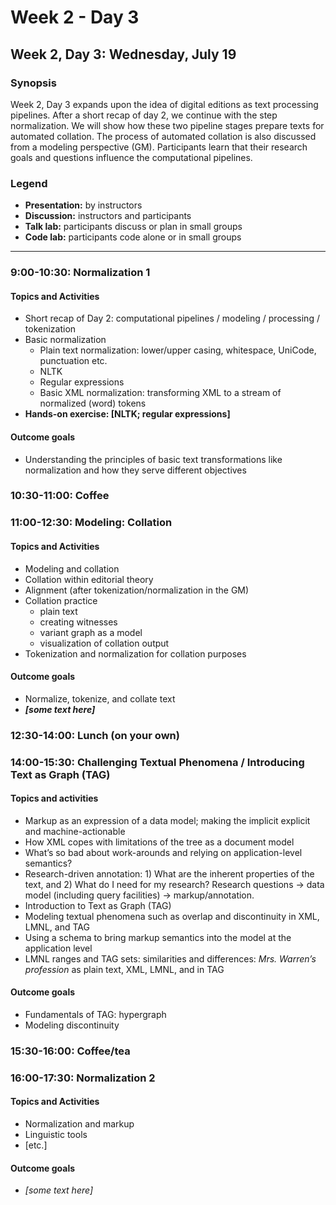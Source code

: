 # Week 2 - Day 3

## Week 2, Day 3: Wednesday, July 19

### Synopsis

Week 2, Day 3 expands upon the idea of digital editions as text processing pipelines. After a short recap of day 2, we continue with the step normalization. We will show how these two pipeline stages prepare texts for automated collation. The process of automated collation is also discussed from a modeling perspective (GM). Participants learn that their research goals and questions influence the computational pipelines.

### Legend

* **Presentation:** by instructors
* **Discussion:** instructors and participants
* **Talk lab:** participants discuss or plan in small groups
* **Code lab:** participants code alone or in small groups

-------

### 9:00-10:30: Normalization 1

#### Topics and Activities
* Short recap of Day 2: computational pipelines / modeling / processing / tokenization
* Basic normalization
	* Plain text normalization: lower/upper casing, whitespace, UniCode, punctuation etc.
	* NLTK
	* Regular expressions
	* Basic XML normalization: transforming XML to a stream of normalized (word) tokens
* **Hands-on exercise: [NLTK; regular expressions]**

#### Outcome goals
* Understanding the principles of basic text transformations like normalization and how they serve different objectives

### 10:30-11:00: Coffee 

### 11:00-12:30: Modeling: Collation

#### Topics and Activities
* Modeling and collation
* Collation within editorial theory
* Alignment (after tokenization/normalization in the GM)
* Collation practice 
	* plain text
	* creating witnesses
	* variant graph as a model
	* visualization of collation output
* Tokenization and normalization for collation purposes

#### Outcome goals
* Normalize, tokenize, and collate text
* ***[some text here]***

### 12:30-14:00: Lunch (on your own)

### 14:00-15:30: Challenging Textual Phenomena / Introducing Text as Graph (TAG)

#### Topics and activities

* Markup as an expression of a data model; making the implicit explicit and machine-actionable
* How XML copes with limitations of the tree as a document model
* What’s so bad about work-arounds and relying on application-level semantics?
* Research-driven annotation: 1) What are the inherent properties of the text, and 2) What do I need for my research? Research questions → data model (including query facilities) → markup/annotation.
* Introduction to Text as Graph (TAG)
* Modeling textual phenomena such as overlap and discontinuity in XML, LMNL, and TAG
* Using a schema to bring markup semantics into the model at the application level
* LMNL ranges and TAG sets: similarities and differences: _Mrs. Warren’s profession_ as plain text, XML, LMNL, and in TAG

#### Outcome goals

* Fundamentals of TAG: hypergraph
* Modeling discontinuity

### 15:30-16:00: Coffee/tea

### 16:00-17:30: Normalization 2

#### Topics and Activities
* Normalization and markup
* Linguistic tools
* [etc.]

#### Outcome goals
* _[some text here]_